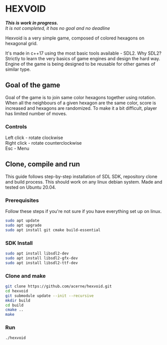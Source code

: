# HEXVOID

***This is work in progress.***  
*It is not completed, it has no goal and no deadline*

Hexvoid is a very simple game, composed of colored hexagons on hexagonal grid. 

It's made in c++17 using the most basic tools available - SDL2. Why SDL2? Strictly to learn the very basics of game engines and design the hard way. Engine of the game is being designed to be reusable for other games of similar type.  

## Goal of the game

Goal of the game is to join same color hexagons together using rotation. When all the neighbours of a given hexagon are the same color, score is increased and hexagons are randomized. To make it a bit difficult, player has limited number of moves.  

### Controls

Left click - rotate clockwise  
Right click - rotate counterclockwise  
Esc - Menu

## Clone, compile and run

This guide follows step-by-step installation of SDL SDK, repository clone and build process. This should work on any linux debian system. Made and tested on Ubuntu 20.04.

### Prerequisites

Follow these steps if you're not sure if you have everything set up on linux.

```bash
sudo apt update
sudo apt upgrade
sudo apt install git cmake build-essential
```

### SDK Install

```bash
sudo apt install libsdl2-dev
sudo apt install libsdl2-gfx-dev
sudo apt install libsdl2-ttf-dev
```

### Clone and make

```bash
git clone https://github.com/acerne/hexvoid.git
cd hexvoid
git submodule update --init --recursive
mkdir build
cd build
cmake ..
make
```

### Run

```bash
./hexvoid
```